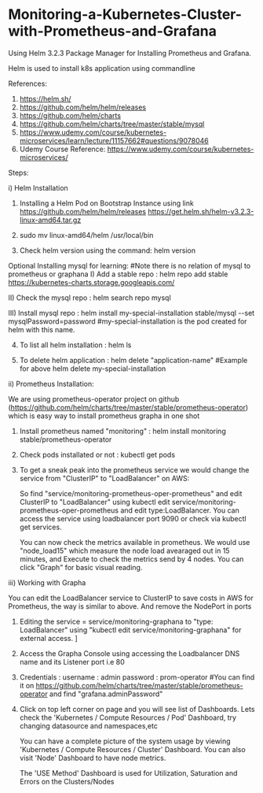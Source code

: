 # Monitoring-a-Kubernetes-Cluster-with-Prometheus-and-Grafana

Using Helm 3.2.3 Package Manager for Installing Prometheus and Grafana.

Helm is used to install k8s application using commandline

References:

1) https://helm.sh/
2) https://github.com/helm/helm/releases
3) https://github.com/helm/charts
4) https://github.com/helm/charts/tree/master/stable/mysql
5) https://www.udemy.com/course/kubernetes-microservices/learn/lecture/11157662#questions/9078046
6) Udemy Course Reference: https://www.udemy.com/course/kubernetes-microservices/

Steps:

i) Helm Installation

1) Installing a Helm Pod on Bootstrap Instance using link https://github.com/helm/helm/releases https://get.helm.sh/helm-v3.2.3-linux-amd64.tar.gz

2) sudo mv linux-amd64/helm /usr/local/bin

3) Check helm version using the command: helm version

Optional Installing mysql for learning: #Note there is no relation of mysql to prometheus or graphana
I) Add a stable repo :  helm repo add stable https://kubernetes-charts.storage.googleapis.com/

II) Check the mysql repo : helm search repo mysql

III) Install mysql repo : helm install my-special-installation stable/mysql --set mysqlPassword=password
   #my-special-installation is the pod created for helm with this name.
   
4) To list all helm installation : helm ls

5) To delete helm application : helm delete "application-name" #Example for above helm delete my-special-installation

ii) Prometheus Installation:

We are using prometheus-operator project on github (https://github.com/helm/charts/tree/master/stable/prometheus-operator) which is easy way to install prometheus grapha in one shot

1) Install prometheus named "monitoring" : helm install monitoring stable/prometheus-operator

2) Check pods installated or not : kubectl get pods 

3) To get a sneak peak into the prometheus service we would change the service from "ClusterIP" to "LoadBalancer" on AWS:

   So find "service/monitoring-prometheus-oper-prometheus" and edit ClusterIP to "LoadBalancer" using kubectl edit service/monitoring-prometheus-oper-prometheus and edit type:LoadBalancer.
   You can access the service using loadbalancer port 9090 or check via kubectl get services.
   
   You can now check the metrics available in prometheus. We would use "node_load15" which measure the node load avearaged out in 15 minutes, and Execute to check the metrics send by 4 nodes. You can click "Graph" for basic visual reading.
   
iii) Working with Grapha
  
You can edit the LoadBalancer service to ClusterIP to save costs in AWS for Prometheus, the way is similar to above. And remove the NodePort in ports
  
  1) Editing the service = service/monitoring-graphana to "type: LoadBalancer" using "kubectl edit service/monitoring-graphana" for external access.
  ]
  2) Access the Grapha Console using accessing the Loadbalancer DNS name and its Listener port i.e 80
  
  3) Credentials : username : admin
                   password : prom-operator #You can find it on https://github.com/helm/charts/tree/master/stable/prometheus-operator and find "grafana.adminPassword"
                   
 4) Click on top left corner on page and you will see list of Dashboards.
    Lets check the 'Kubernetes / Compute Resources / Pod' Dashboard, try changing datasource and namespaces,etc
    
    You can have a complete picture of the system usage by viewing 'Kubernetes / Compute Resources / Cluster' Dashboard. You can also   visit 'Node' Dashboard to have node metrics.
    
    The 'USE Method' Dashboard is used for Utilization, Saturation and Errors on the Clusters/Nodes 
